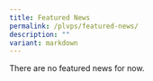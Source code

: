 ```yaml
---
title: Featured News
permalink: /plvps/featured-news/
description: ""
variant: markdown
---
```

There are no featured news for now.